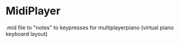 # MidiPlayer

.mid file to "notes" to keypresses for multiplayerpiano (virtual piano keyboard layout)
